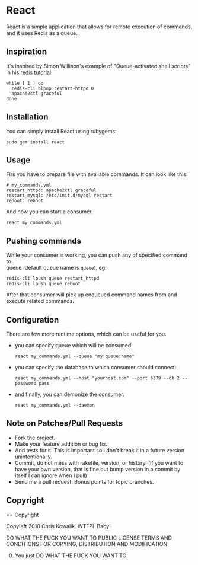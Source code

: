 # React

React is a simple application that allows for remote execution of commands, 
and it uses Redis as a queue.

## Inspiration

It's inspired by Simon Willison's example of "Queue-activated shell scripts"
in his [redis tutorial](http://simonwillison.net/static/2010/redis-tutorial/):

    while [ 1 ] do
      redis-cli blpop restart-httpd 0
      apache2ctl graceful
    done

## Installation

You can simply install React using rubygems:

    sudo gem install react

## Usage

Firs you have to prepare file with available commands. It can look like this: 

    # my_commands.yml
    restart_httpd: apache2ctl graceful
    restart_mysql: /etc/init.d/mysql restart
    reboot: reboot
   
And now you can start a consumer. 

    react my_commands.yml

## Pushing commands

While your consumer is working, you can push any of specified command to  
queue (default queue name is `queue`), eg:

    redis-cli lpush queue restart_httpd
    redis-cli lpush queue reboot

After that consumer will pick up enqueued command names from and execute 
related commands. 

## Configuration
  
There are few more runtime options, which can be useful for you. 

* you can specify queue which will be consumed:

      react my_commands.yml --queue "my:queue:name"

* you can specify the database to which consumer should connect:

      react my_commands.yml --host "yourhost.com" --port 6379 --db 2 --password pass

* and finally, you can demonize the consumer:

      react my_commands.yml --daemon
      
## Note on Patches/Pull Requests
 
* Fork the project.
* Make your feature addition or bug fix.
* Add tests for it. This is important so I don't break it in a
  future version unintentionally.
* Commit, do not mess with rakefile, version, or history.
  (if you want to have your own version, that is fine but bump version in a commit by itself I can ignore when I pull)
* Send me a pull request. Bonus points for topic branches.

## Copyright

== Copyright

Copyleft 2010 Chris Kowalik. WTFPL Baby!

DO WHAT THE FUCK YOU WANT TO PUBLIC LICENSE
TERMS AND CONDITIONS FOR COPYING, DISTRIBUTION AND MODIFICATION

0. You just DO WHAT THE FUCK YOU WANT TO. 
